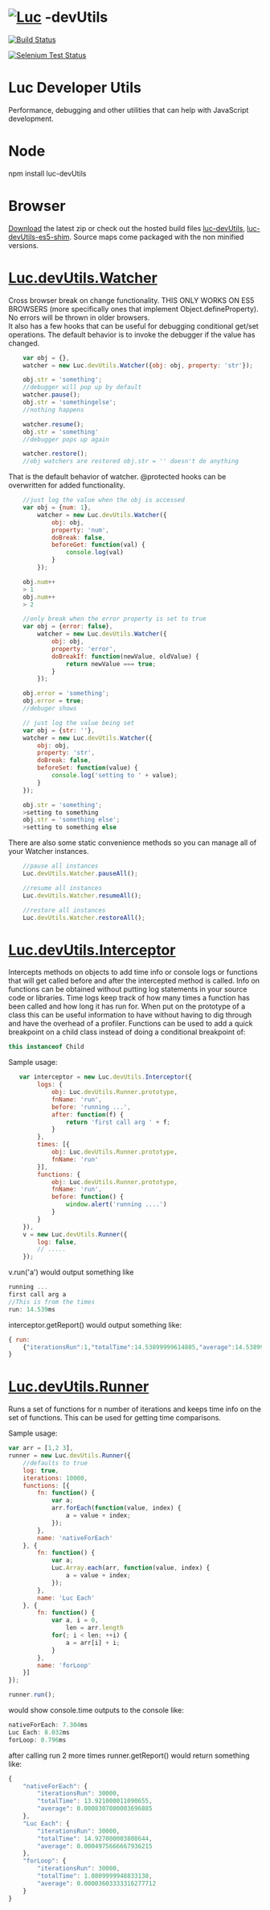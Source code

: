 [![Luc](http://pllee.github.io/luc/pages/docsResources/luc.png)](https://github.com/pllee/luc) -devUtils
====

[![Build Status](https://secure.travis-ci.org/pllee/luc-devUtils.png)](http://travis-ci.org/pllee/luc-devUtils)

[![Selenium Test Status](https://saucelabs.com/browser-matrix/luc-devUtils.svg)](https://saucelabs.com/u/luc-devUtils)


Luc Developer Utils
====

Performance, debugging and other utilities that can help with JavaScript development.


Node
====
npm install luc-devUtils

Browser
====
[Download](http://pllee.github.io/luc-devUtils/versions/luc-devUtils-0.1.0.zip) the latest zip or check out the hosted build files [luc-devUtils](http://pllee.github.io/luc-devUtils/build/luc-devUtils.js), [luc-devUtils-es5-shim](http://pllee.github.io/luc-devUtils/build/luc-devUtils-es5-shim.js).  Source maps come packaged with the non minified versions.

[Luc.devUtils.Watcher](http://pllee.github.io/luc-devUtils/pages/docs/#!/api/Luc.devUtils.Watcher)
===
Cross browser break on change functionality.  THIS ONLY WORKS ON ES5 BROWSERS (more specifically ones that implement Object.defineProperty).  
No errors will be thrown in older browsers.  <br>
It also has a few hooks that can be useful for debugging conditional  get/set operations.
The default behavior is to invoke the debugger if the value has changed.

```js
    var obj = {},
    watcher = new Luc.devUtils.Watcher({obj: obj, property: 'str'});

    obj.str = 'something';
    //debugger will pop up by default
    watcher.pause();
    obj.str = 'somethingelse';
    //nothing happens

    watcher.resume();
    obj.str = 'something'
    //debugger pops up again

    watcher.restore();
    //obj watchers are restored obj.str = '' doesn't do anything
```
That is the default behavior of watcher.  @protected hooks can be overwritten for added functionality.

```js
    //just log the value when the obj is accessed
    var obj = {num: 1},
        watcher = new Luc.devUtils.Watcher({
            obj: obj,
            property: 'num',
            doBreak: false,
            beforeGet: function(val) {
                console.log(val)
            }
        });

    obj.num++
    > 1
    obj.num++
    > 2
```

```js
    //only break when the error property is set to true
    var obj = {error: false},
        watcher = new Luc.devUtils.Watcher({
            obj: obj,
            property: 'error',
            doBreakIf: function(newValue, oldValue) {
                return newValue === true;
            }
        });

    obj.error = 'something';
    obj.error = true;
    //debuger shows
```

```js
    // just log the value being set
    var obj = {str: ''},
    watcher = new Luc.devUtils.Watcher({
        obj: obj,
        property: 'str',
        doBreak: false,
        beforeSet: function(value) {
            console.log('setting to ' + value);
        }
    });

    obj.str = 'something';
    >setting to something
    obj.str = 'something else';
    >setting to something else
```

There are also some static convenience methods so you can manage all of your Watcher instances.

```js
    //pause all instances
    Luc.devUtils.Watcher.pauseAll();

    //resume all instances
    Luc.devUtils.Watcher.resumeAll();

    //restore all instances
    Luc.devUtils.Watcher.restoreAll();
```


[Luc.devUtils.Interceptor](http://pllee.github.io/luc-devUtils/pages/docs/#!/api/Luc.devUtils.Interceptor)
===
Intercepts methods on objects to add time info or console logs or functions that will get called before and after the intercepted method is called.  Info on functions can be obtained without putting log statements in your source code or libraries.  Time logs keep track of how many times a function has been called and how long it has run for.  When put on the prototype of a class this can be useful information to have without having to dig through and have the overhead of a profiler.  Functions can be used to add a quick breakpoint on a child class instead of doing a conditional breakpoint of:

```js
this instanceof Child
```

Sample usage:

```js
   var interceptor = new Luc.devUtils.Interceptor({
        logs: {
            obj: Luc.devUtils.Runner.prototype,
            fnName: 'run',
            before: 'running ...',
            after: function(f) {
                return 'first call arg ' + f;
            }
        },
        times: [{
            obj: Luc.devUtils.Runner.prototype,
            fnName: 'run'
        }],
        functions: {
            obj: Luc.devUtils.Runner.prototype,
            fnName: 'run',
            before: function() {
                window.alert('running ....')
            }
        }
    }),
    v = new Luc.devUtils.Runner({
        log: false,
        // .....
    });
```

v.run('a') would output something like

```js
running ...
first call arg a 
//This is from the times
run: 14.539ms 
```

interceptor.getReport() would output something like:

```js
{ run:
    {"iterationsRun":1,"totalTime":14.53899999614805,"average":14.53899999614805}
}
```

[Luc.devUtils.Runner](http://pllee.github.io/luc-devUtils/pages/docs/#!/api/Luc.devUtils.Runner)
===

Runs a set of functions for n number of iterations and keeps time info on the set of functions.  This can be used for getting time comparisons. 

Sample usage:

```js
var arr = [1,2 3],
runner = new Luc.devUtils.Runner({
    //defaults to true
    log: true,
    iterations: 10000,
    functions: [{
        fn: function() {
            var a;
            arr.forEach(function(value, index) {
                a = value + index;
            });
        },
        name: 'nativeForEach'
    }, {
        fn: function() {
            var a;
            Luc.Array.each(arr, function(value, index) {
                a = value + index;
            });
        },
        name: 'Luc Each'
    }, {
        fn: function() {
            var a, i = 0,
                len = arr.length
            for(; i < len; ++i) {
                a = arr[i] + i;
            }
        },
        name: 'forLoop'
    }]
});

runner.run();
```
would show console.time outputs to the console like:

```js
nativeForEach: 7.304ms 
Luc Each: 8.032ms 
forLoop: 0.796ms
```

after calling run 2 more times runner.getReport() would return something like:

```js
{
    "nativeForEach": {
        "iterationsRun": 30000,
        "totalTime": 13.921000011090655,
        "average": 0.0008307000003696885
    },
    "Luc Each": {
        "iterationsRun": 30000,
        "totalTime": 14.927000003808644,
        "average": 0.0004975666667936215
    },
    "forLoop": {
        "iterationsRun": 30000,
        "totalTime": 1.0809999948833138,
        "average": 0.00003603333316277712
    }
}
```
